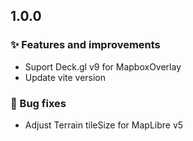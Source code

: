 ## 1.0.0

### ✨ Features and improvements

- Suport Deck.gl v9 for MapboxOverlay
- Update vite version

### 🐞 Bug fixes
- Adjust Terrain tileSize for MapLibre v5
